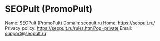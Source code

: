 
# SEOPult (PromoPult)

Name: SEOPult (PromoPult)
Domain: seopult.ru
Home: https://seopult.ru/
Privacy_policy: https://seopult.ru/rules.html?op=private
Email: support@seopult.ru
